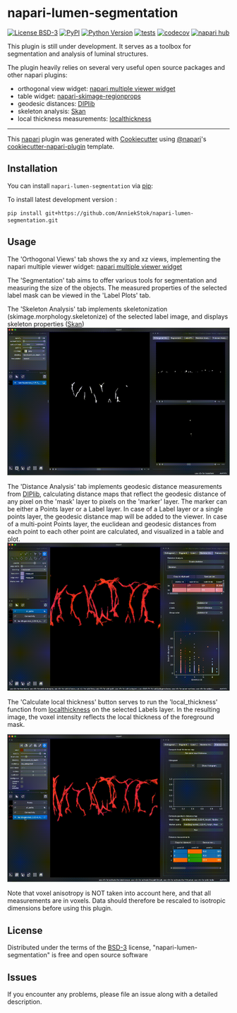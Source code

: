 # napari-lumen-segmentation

[![License BSD-3](https://img.shields.io/pypi/l/napari-lumen-segmentation.svg?color=green)](https://github.com/AnniekStok/napari-lumen-segmentation/raw/main/LICENSE)
[![PyPI](https://img.shields.io/pypi/v/napari-lumen-segmentation.svg?color=green)](https://pypi.org/project/napari-lumen-segmentation)
[![Python Version](https://img.shields.io/pypi/pyversions/napari-lumen-segmentation.svg?color=green)](https://python.org)
[![tests](https://github.com/AnniekStok/napari-lumen-segmentation/workflows/tests/badge.svg)](https://github.com/AnniekStok/napari-lumen-segmentation/actions)
[![codecov](https://codecov.io/gh/AnniekStok/napari-lumen-segmentation/branch/main/graph/badge.svg)](https://codecov.io/gh/AnniekStok/napari-lumen-segmentation)
[![napari hub](https://img.shields.io/endpoint?url=https://api.napari-hub.org/shields/napari-lumen-segmentation)](https://napari-hub.org/plugins/napari-lumen-segmentation)

This plugin is still under development. It serves as a toolbox for segmentation and analysis of luminal structures. 

The plugin heavily relies on several very useful open source packages and other napari plugins:
- orthogonal view widget: [napari multiple viewer widget](https://github.com/napari/napari/blob/e490e5535438ab338a23b17905a1952f15a6d27a/examples/multiple_viewer_widget.py)
- table widget: [napari-skimage-regionprops](https://github.com/haesleinhuepf/napari-skimage-regionprops)
- geodesic distances: [DIPlib](https://diplib.org/)
- skeleton analysis: [Skan](https://skeleton-analysis.org/stable/index.html) 
- local thickness measurements: [localthickness](https://pypi.org/project/localthickness/)
----------------------------------

This [napari] plugin was generated with [Cookiecutter] using [@napari]'s [cookiecutter-napari-plugin] template.

<!--
Don't miss the full getting started guide to set up your new package:
https://github.com/napari/cookiecutter-napari-plugin#getting-started

and review the napari docs for plugin developers:
https://napari.org/stable/plugins/index.html
-->

## Installation

You can install `napari-lumen-segmentation` via [pip]:

To install latest development version :

    pip install git+https://github.com/AnniekStok/napari-lumen-segmentation.git

## Usage

The 'Orthogonal Views' tab shows the xy and xz views, implementing the napari multiple viewer widget: [napari multiple viewer widget](https://github.com/napari/napari/blob/e490e5535438ab338a23b17905a1952f15a6d27a/examples/multiple_viewer_widget.py)

The 'Segmentation' tab aims to offer various tools for segmentation and measuring the size of the objects. The measured properties of the selected label mask can be viewed in the 'Label Plots' tab. 

The 'Skeleton Analysis' tab implements skeletonization (skimage.morphology.skeletonize) of the selected label image, and displays skeleton properties ([Skan](https://skeleton-analysis.org/stable/index.html))
![](instructions/skeletonization.gif)

The 'Distance Analysis' tab implements geodesic distance measurements from [DIPlib](https://diplib.org/), calculating distance maps that reflect the geodesic distance of any pixel on the 'mask' layer to pixels on the 'marker' layer. The marker can be either a Points layer or a Label layer. In case of a Label layer or a single points layer, the geodesic distance map will be added to the viewer. In case of a multi-point Points layer, the euclidean and geodesic distances from each point to each other point are calculated, and visualized in a table and plot. 
![](instructions/geodesic_distance.gif)

The 'Calculate local thickness' button serves to run the 'local_thickness' function from [localthickness](https://pypi.org/project/localthickness/) on the selected Labels layer. In the resulting image, the voxel intensity reflects the local thickness of the foreground mask. 

![](instructions/local_thickness.gif)

Note that voxel anisotropy is NOT taken into account here, and that all measurements are in voxels. Data should therefore be rescaled to isotropic dimensions before using this plugin. 
## License

Distributed under the terms of the [BSD-3] license,
"napari-lumen-segmentation" is free and open source software

## Issues

If you encounter any problems, please file an issue along with a detailed description.

[napari]: https://github.com/napari/napari
[Cookiecutter]: https://github.com/audreyr/cookiecutter
[@napari]: https://github.com/napari
[MIT]: http://opensource.org/licenses/MIT
[BSD-3]: http://opensource.org/licenses/BSD-3-Clause
[GNU GPL v3.0]: http://www.gnu.org/licenses/gpl-3.0.txt
[GNU LGPL v3.0]: http://www.gnu.org/licenses/lgpl-3.0.txt
[Apache Software License 2.0]: http://www.apache.org/licenses/LICENSE-2.0
[Mozilla Public License 2.0]: https://www.mozilla.org/media/MPL/2.0/index.txt
[cookiecutter-napari-plugin]: https://github.com/napari/cookiecutter-napari-plugin

[file an issue]: https://github.com/AnniekStok/napari-lumen-segmentation/issues

[napari]: https://github.com/napari/napari
[tox]: https://tox.readthedocs.io/en/latest/
[pip]: https://pypi.org/project/pip/
[PyPI]: https://pypi.org/

